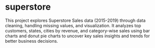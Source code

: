 # superstore
This project explores Superstore Sales data (2015-2019) through data cleaning, handling missing values, and visualization. It analyzes top customers, states, cities by revenue, and category-wise sales using bar charts and donut pie charts to uncover key sales insights and trends for better business decisions.
